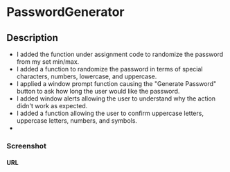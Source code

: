 # PasswordGenerator

## Description
 - I added the function under assignment code to randomize the password from my set min/max.
 - I added a function to randomize the password in terms of special characters, numbers, lowercase, and uppercase.
 - I applied a window prompt function causing the "Generate Password" button to ask how long the user would like the password.
 - I added window alerts allowing the user to understand why the action didn't work as expected.
 - I added a function allowing the user to confirm uppercase letters, uppercase letters, numbers, and symbols.
 - 

### Screenshot

#### URL
